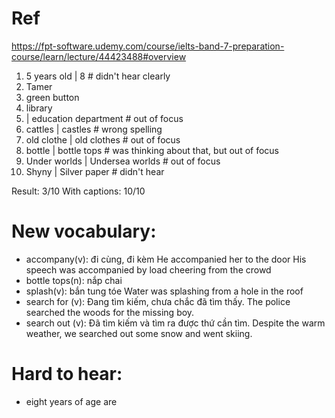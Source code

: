 # Ref
https://fpt-software.udemy.com/course/ielts-band-7-preparation-course/learn/lecture/44423488#overview

1. 5 years old | 8 # didn't hear clearly
2. Tamer
3. green button
4. library
5. | education department # out of focus
6. cattles | castles # wrong spelling
7. old clothe | old clothes # out of focus 
8. bottle | bottle tops # was thinking about that, but out of focus
9. Under worlds | Undersea worlds # out of focus
10. Shyny | Silver paper # didn't hear

Result: 3/10
With captions: 10/10

# New vocabulary:
+ accompany(v): đi cùng, đi kèm
He accompanied her to the door
His speech was accompanied by load cheering from the crowd
+ bottle tops(n): nắp chai
+ splash(v): bắn tung tóe
Water was splashing from a hole in the roof
+ search for (v): Đang tìm kiếm, chưa chắc đã tìm thấy.
The police searched the woods for the missing boy.
+ search out (v): Đã tìm kiếm và tìm ra được thứ cần tìm. 
Despite the warm weather, we searched out  some snow and went skiing.

# Hard to hear:
+ eight years of age are